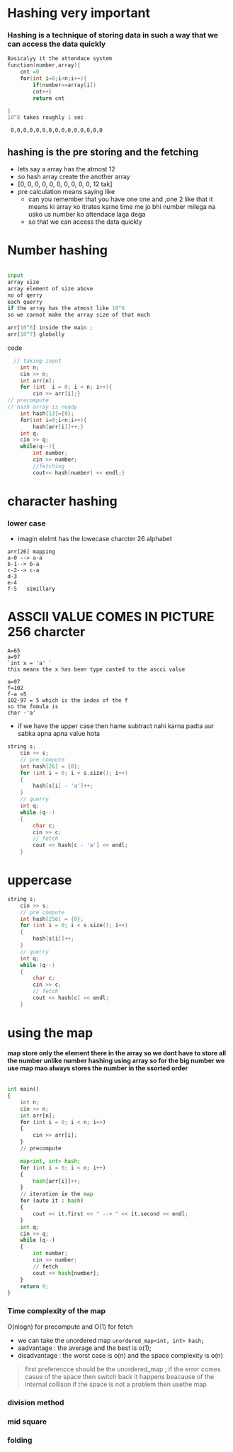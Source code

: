 # Hashing very important

### Hashing is a technique of storing data in such a way that we can access the data quickly

```cpp
Basicalyy it the attendace system
function(number,array){
    cnt =0
    for(int i=0;i<n;i++){
        if(number==array[i])
        cnt++}
        return cnt

}
10^8 takes roughly 1 sec

```

` 0,0,0,0,0,0,0,0,0,0,0,0,0,0,0`

## hashing is the pre storing and the fetching

- lets say a array has the atmost 12
- so hash array create the another array
- [0, 0, 0, 0, 0, 0, 0, 0, 0, 0, 12 tak]
- pre calculation means saying like
  - can you remember that you have one one and ,one 2 like that it means ki array ko itrates karne time me jo bhi number milega na usko us number ko attendace laga dega
  - so that we can access the data quickly

# Number hashing

```python

input
array size
array element of size above
no of qerry
each querry
if the array has the atmost like 10^6
so we cannot make the array size of that much

arr[10^6] inside the main ;
arr[10^7] globally

```

code

```c++
  // taking input
    int n;
    cin >> n;
    int arr[n];
    for (int  i = 0; i < n; i++){
        cin >> arr[i];}
// precompute
// hash array is ready
    int hash[13]={0};
    for(int i=0;i<n;i++){
        hash[arr[i]]++;}
    int q;
    cin >> q;
    while(q--){
        int number;
        cin >> number;
        //fetching
        cout<< hash[number] << endl;}

```

# character hashing

### lower case

- imagin elelmt has the lowecase charcter 26 alphabet

```
arr[26] mapping
a-0 --> a-a
b-1--> b-a
c-2--> c-a
d-3
e-4
f-5   simillary

```

# ASSCII VALUE COMES IN PICTURE 256 charcter

```
A=65
a=97
`int x = 'a' `
this means the x has been type casted to the ascci value

a=97
f=102
f-a =5
102-97 = 5 which is the index of the f
so the fomula is
char -'a'
```

- if we have the upper case then hame subtract nahi karna padta aur sabka apna apna value hota

```cpp
string s;
    cin >> s;
    // pre compute
    int hash[26] = {0};
    for (int i = 0; i < s.size(); i++)
    {
        hash[s[i] - 'a']++;
    }
    // querry
    int q;
    while (q--)
    {
        char c;
        cin >> c;
        // fetch
        cout << hash[c - 'a'] << endl;
    }

```

# uppercase

```c++
string s;
    cin >> s;
    // pre compute
    int hash[256] = {0};
    for (int i = 0; i < s.size(); i++)
    {
        hash[s[i]]++;
    }
    // querry
    int q;
    while (q--)
    {
        char c;
        cin >> c;
        // fetch
        cout << hash[c] << endl;
    }

```

# using the map

#### map store only the element there in the array so we dont have to store all the number unlike number hashing using array so for the big number we use map mao always stores the number in the ssorted order

```python

int main()
{
    int n;
    cin >> n;
    int arr[n];
    for (int i = 0; i < n; i++)
    {
        cin >> arr[i];
    }
    // precompute

    map<int, int> hash;
    for (int i = 0; i < n; i++)
    {
        hash[arr[i]]++;
    }
    // iteration in the map
    for (auto it : hash)
    {
        cout << it.first << " --> " << it.second << endl;
    }
    int q;
    cin >> q;
    while (q--)
    {
        int number;
        cin >> number;
        // fetch
        cout << hash[number];
    }
    return 0;
}
```

### Time complexity of the map 
O(nlogn) for precompute and O(1) for fetch
- we can take the unordered map `unordered_map<int, int> hash;`
- aadvantage : the average and the best is o(1);
- disadvantage : the worst case is o(n) and the space complexity is o(n)

>first preferencce should be the unordered_map ;
if the error comes casue of the space then switch back 
it happens beacause of the internal collison 
if the space is not a problem then usethe map


### division method 
### mid square
### folding 
